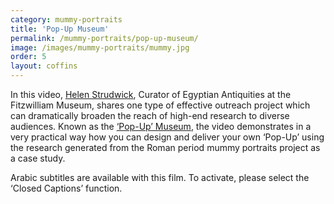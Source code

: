 ```yaml
---
category: mummy-portraits
title: 'Pop-Up Museum'
permalink: /mummy-portraits/pop-up-museum/
image: /images/mummy-portraits/mummy.jpg
order: 5
layout: coffins
---
```


In this video, [Helen Strudwick](https://egyptiancoffins.org/team/helen-strudwick/), Curator of Egyptian Antiquities at the Fitzwilliam Museum, shares one type of effective outreach project which can dramatically broaden the reach of high-end research to diverse audiences. Known as the [‘Pop-Up’ Museum](https://egyptiancoffins.org/pop-ups), the video demonstrates in a very practical way how you can design and deliver your own ‘Pop-Up’ using the research generated from the Roman period mummy portraits project as a case study.

Arabic subtitles are available with this film. To activate, please select the ‘Closed Captions’ function.


